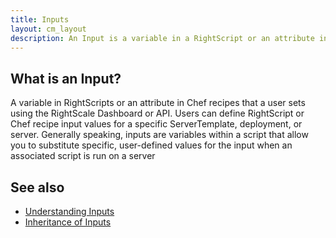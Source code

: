 ```yaml
---
title: Inputs
layout: cm_layout
description: An Input is a variable in a RightScript or an attribute in a Chef recipe that a user sets using the RightScale Dashboard or API.
---
```


## What is an Input?

A variable in RightScripts or an attribute in Chef recipes that a user sets using the RightScale Dashboard or API. Users can define RightScript or Chef recipe input values for a specific ServerTemplate, deployment, or server. Generally speaking, inputs are variables within a script that allow you to substitute specific, user-defined values for the input when an associated script is run on a server

## See also

* [Understanding Inputs](/cm/rs101/understanding_inputs.html)
* [Inheritance of Inputs](inheritance_of_inputs.html)
